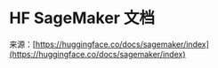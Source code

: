 # HF SageMaker 文档

来源：[https://huggingface.co/docs/sagemaker/index](https://huggingface.co/docs/sagemaker/index)
